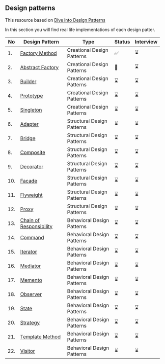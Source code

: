 ## Design patterns

This resource based on [ Dive into Design Patterns ](https://github.com/abbos0123/Computer-Science-Books/blob/main/Design-Patterns/Dive%20into%20Design%20Patterns.pdf)

In this section you will find real life implementations of each design patter.

|No|Design Pattern|Type|Status|Interview|
|--|--------------|----|------|--------|
|1.| [Factory Method](https://github.com/abbos0123/Computer-Science-Books/tree/main/Design-Patterns/Practice/Creational-Design-Patterns/Factory-Method)|Creational Design Patterns|:white_check_mark:|:hourglass:|
|2.| [Abstract Factory](https://github.com/abbos0123/Computer-Science-Books/tree/main/Design-Patterns/Practice/Creational-Design-Patterns/Abstract-Factory)|Creational Design Patterns|:book:|:hourglass:|
|3.| [Builder](https://github.com/abbos0123/Computer-Science-Books/tree/main/Design-Patterns/Practice/Creational-Design-Patterns/Builder)|Creational Design Patterns|:hourglass:|:hourglass:|
|4.| [Prototype](https://github.com/abbos0123/Computer-Science-Books/tree/main/Design-Patterns/Practice/Creational-Design-Patterns/Prototype)|Creational Design Patterns|:hourglass:|:hourglass:|
|5.| [Singleton](https://github.com/abbos0123/Computer-Science-Books/tree/main/Design-Patterns/Practice/Creational-Design-Patterns/Singleton)|Creational Design Patterns|:hourglass:|:hourglass:|
|6.| [Adapter](https://github.com/abbos0123/Computer-Science-Books/tree/main/Design-Patterns/Practice/Structural-Design-Patterns/Adapter)|Structural Design Patterns|:hourglass:|:hourglass:|
|7.| [Bridge](https://github.com/abbos0123/Computer-Science-Books/tree/main/Design-Patterns/Practice/Structural-Design-Patterns/Bridge)|Structural Design Patterns|:hourglass:|:hourglass:|
|8.| [Composite](https://github.com/abbos0123/Computer-Science-Books/tree/main/Design-Patterns/Practice/Structural-Design-Patterns/Composite)|Structural Design Patterns|:hourglass:|:hourglass:|
|9.| [Decorator](https://github.com/abbos0123/Computer-Science-Books/tree/main/Design-Patterns/Practice/Structural-Design-Patterns/Decorator)|Structural Design Patterns|:hourglass:|:hourglass:|
|10.| [Facade](https://github.com/abbos0123/Computer-Science-Books/tree/main/Design-Patterns/Practice/Structural-Design-Patterns/Facade)|Structural Design Patterns|:hourglass:|:hourglass:|
|11.| [Flyweight](https://github.com/abbos0123/Computer-Science-Books/tree/main/Design-Patterns/Practice/Structural-Design-Patterns/Flyweight)|Structural Design Patterns|:hourglass:|:hourglass:|
|12.| [Proxy](https://github.com/abbos0123/Computer-Science-Books/tree/main/Design-Patterns/Practice/Structural-Design-Patterns/Proxy)|Structural Design Patterns|:hourglass:|:hourglass:|
|13.| [Chain of Responsibility](https://github.com/abbos0123/Computer-Science-Books/tree/main/Design-Patterns/Practice/Behavioral-Design-Patterns/Chain-of-Presponsibility)|Behavioral Design Patterns|:hourglass:|:hourglass:|
|14.| [Command](https://github.com/abbos0123/Computer-Science-Books/tree/main/Design-Patterns/Practice/Behavioral-Design-Patterns/Command)|Behavioral Design Patterns|:hourglass:|:hourglass:|
|15.| [Iterator](https://github.com/abbos0123/Computer-Science-Books/tree/main/Design-Patterns/Practice/Behavioral-Design-Patterns/Iterator)|Behavioral Design Patterns|:hourglass:|:hourglass:|
|16.| [Mediator](https://github.com/abbos0123/Computer-Science-Books/tree/main/Design-Patterns/Practice/Behavioral-Design-Patterns/Mediator)|Behavioral Design Patterns|:hourglass:|:hourglass:|
|17.| [Memento](https://github.com/abbos0123/Computer-Science-Books/tree/main/Design-Patterns/Practice/Behavioral-Design-Patterns/Memento)|Behavioral Design Patterns|:hourglass:|:hourglass:|
|18.| [Observer](https://github.com/abbos0123/Computer-Science-Books/tree/main/Design-Patterns/Practice/Behavioral-Design-Patterns/Observer)|Behavioral Design Patterns|:hourglass:|:hourglass:|
|19.| [State](https://github.com/abbos0123/Computer-Science-Books/tree/main/Design-Patterns/Practice/Behavioral-Design-Patterns/State)|Behavioral Design Patterns|:hourglass:|:hourglass:|
|20.| [Strategy](https://github.com/abbos0123/Computer-Science-Books/tree/main/Design-Patterns/Practice/Behavioral-Design-Patterns/Strategy)|Behavioral Design Patterns|:hourglass:|:hourglass:|
|21.| [Template Method](https://github.com/abbos0123/Computer-Science-Books/tree/main/Design-Patterns/Practice/Behavioral-Design-Patterns/Template-Method)|Behavioral Design Patterns|:hourglass:|:hourglass:|
|22.| [Visitor](https://github.com/abbos0123/Computer-Science-Books/tree/main/Design-Patterns/Practice/Behavioral-Design-Patterns/Visitor)|Behavioral Design Patterns|:hourglass:|:hourglass:|
